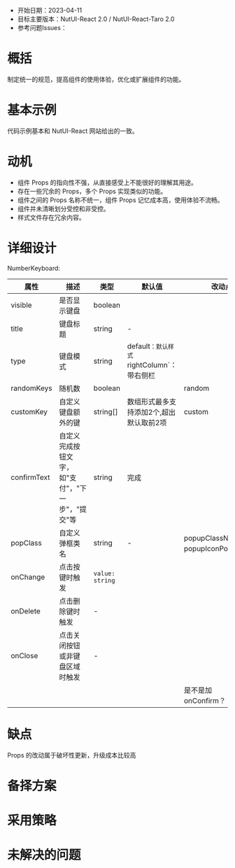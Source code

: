 - 开始日期：2023-04-11
- 目标主要版本：NutUI-React 2.0 / NutUI-React-Taro 2.0
- 参考问题Issues：

# 概括

制定统一的规范，提高组件的使用体验，优化或扩展组件的功能。


# 基本示例

代码示例基本和 NutUI-React 网站给出的一致。


# 动机

- 组件 Props 的指向性不强，从直接感受上不能很好的理解其用途。
- 存在一些冗余的 Props，多个 Props 实现类似的功能。
- 组件之间的 Props 名称不统一，组件 Props 记忆成本高，使用体验不流畅。
- 组件并未清晰划分受控和非受控。
- 样式文件存在冗余内容。


# 详细设计


NumberKeyboard:

| 属性 | 描述 | 类型 | 默认值 | 改动点 |
| --- | --- | --- | --- | --- |
| visible | 是否显示键盘 | boolean |  |  |
| title | 键盘标题 | string | - |  |
| type | 键盘模式 | string | default`：默认样式 `rightColumn`：带右侧栏 |  |
| randomKeys | 随机数 | boolean |  | random |
| customKey | 自定义键盘额外的键 | string[] | 数组形式最多支持添加2个,超出默认取前2项 | custom |
| confirmText | 自定义完成按钮文字，如"支付"，"下一步"，"提交"等 | string | 完成 |  |
| popClass | 自定义弹框类名 | string | - | popupClassName、popupIconPosition？？ |
| onChange | 点击按键时触发 | `value: string` |  |  |
| onDelete | 点击删除键时触发 | - |  |  |
| onClose | 点击关闭按钮或非键盘区域时触发 | - |  |  |
|  |  |  |  | 是不是加 onConfirm？？ |


# 缺点

Props 的改动属于破坏性更新，升级成本比较高

# 备择方案


# 采用策略


# 未解决的问题

